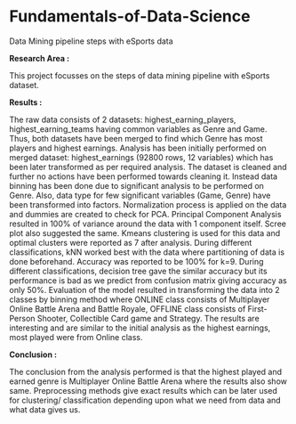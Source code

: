 # Fundamentals-of-Data-Science
Data Mining pipeline steps with eSports data

**Research Area :**

This project focusses on the steps of data mining pipeline with eSports dataset.

**Results :**

The raw data consists of 2 datasets: highest_earning_players, highest_earning_teams having common variables as Genre and Game. Thus, both datasets have been merged to find which Genre has most players and highest earnings. Analysis has been initially performed on merged dataset: highest_earnings (92800 rows, 12 variables) which has been later transformed as per required analysis. The dataset is cleaned and further no actions have been performed towards cleaning it. Instead data binning has been done due to significant analysis to be performed on Genre. Also, data type for few significant variables (Game, Genre) have been transformed into factors. Normalization process is applied on the data and dummies are created to check for PCA. Principal Component Analysis resulted in 100% of variance around the data with 1 component itself. Scree plot also suggested the same. Kmeans clustering is used for this data and optimal clusters were reported as 7 after analysis. During different classifications, kNN worked best with the data where partitioning of data is done beforehand. Accuracy was reported to be 100% for k=9. During different classifications, decision tree gave the similar accuracy but its performance is bad as we predict from confusion matrix giving accuracy as only 50%. Evaluation of the model resulted in transforming the data into 2 classes by binning method where ONLINE class consists of Multiplayer Online Battle Arena and Battle Royale, OFFLINE class consists of First-Person Shooter, Collectible Card game and Strategy. The results are interesting and are similar to the initial analysis as the highest earnings, most played were from Online class.  

**Conclusion :**

The conclusion from the analysis performed is that the highest played and earned genre is Multiplayer Online Battle Arena where the results also show same. Preprocessing methods give exact results which can be later used for clustering/ classification depending upon what we need from data and what data gives us.
